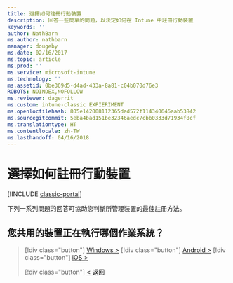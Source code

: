 ```yaml
---
title: 選擇如何註冊行動裝置
description: 回答一些簡單的問題，以決定如何在 Intune 中註冊行動裝置
keywords: ''
author: NathBarn
ms.author: nathbarn
manager: dougeby
ms.date: 02/16/2017
ms.topic: article
ms.prod: ''
ms.service: microsoft-intune
ms.technology: ''
ms.assetid: 0be369d5-d4ad-433a-8a81-c04b070d76e3
ROBOTS: NOINDEX,NOFOLLOW
ms.reviewer: dagerrit
ms.custom: intune-classic EXPIERIMENT
ms.openlocfilehash: 805e142008112365dad572f114340646aab53842
ms.sourcegitcommit: 5eba4bad151be32346aedc7cbb0333d71934f8cf
ms.translationtype: HT
ms.contentlocale: zh-TW
ms.lasthandoff: 04/16/2018
---
```

# <a name="choose-how-to-enroll-mobile-devices"></a>選擇如何註冊行動裝置

[!INCLUDE [classic-portal](../includes/classic-portal.md)]

下列一系列問題的回答可協助您判斷所管理裝置的最佳註冊方法。

## <a name="what-operating-system-are-your-shared-devices-running"></a>**您共用的裝置正在執行哪個作業系統？**

> [!div class="button"]
> [Windows >](/intune-classic/deploy-use/enroll-corporate-owned-devices-with-the-device-enrollment-manager-in-microsoft-intune)
> [!div class="button"]
> [Android >](/intune-classic/deploy-use/enroll-corporate-owned-devices-with-the-device-enrollment-manager-in-microsoft-intune)
> [!div class="button"]
> [iOS >](choose-how-to-enroll-devices5.md)
> 
> [!div class="button"]
> [< 返回](choose-how-to-enroll-devices3.md)
